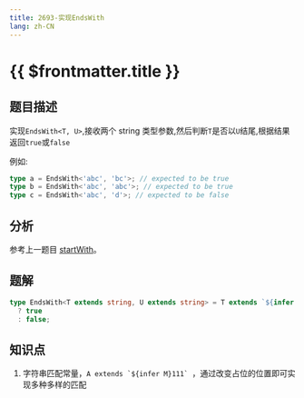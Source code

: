 ```yaml
---
title: 2693-实现EndsWith
lang: zh-CN
---
```


# {{ $frontmatter.title }}

## 题目描述

实现`EndsWith<T, U>`,接收两个 string 类型参数,然后判断`T`是否以`U`结尾,根据结果返回`true`或`false`

例如:

```typescript
type a = EndsWith<'abc', 'bc'>; // expected to be true
type b = EndsWith<'abc', 'abc'>; // expected to be true
type c = EndsWith<'abc', 'd'>; // expected to be false
```

## 分析

参考上一题目 [startWith](/medium/2688-实现StartWith.md)。

## 题解

```ts
type EndsWith<T extends string, U extends string> = T extends `${infer F}${U}`
  ? true
  : false;
```

## 知识点

1. 字符串匹配常量，`` A extends `${infer M}111`  ``，通过改变占位的位置即可实现多种多样的匹配
